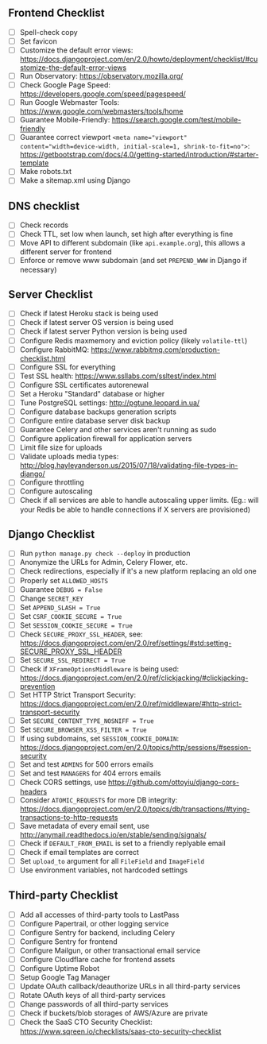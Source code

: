## Frontend Checklist
  * [ ] Spell-check copy
  * [ ] Set favicon
  * [ ] Customize the default error views: https://docs.djangoproject.com/en/2.0/howto/deployment/checklist/#customize-the-default-error-views
  * [ ] Run Observatory: https://observatory.mozilla.org/
  * [ ] Check Google Page Speed: https://developers.google.com/speed/pagespeed/
  * [ ] Run Google Webmaster Tools: https://www.google.com/webmasters/tools/home
  * [ ] Guarantee Mobile-Friendly: https://search.google.com/test/mobile-friendly
  * [ ] Guarantee correct viewport `<meta name="viewport" content="width=device-width, initial-scale=1, shrink-to-fit=no">`: https://getbootstrap.com/docs/4.0/getting-started/introduction/#starter-template
  * [ ] Make robots.txt
  * [ ] Make a sitemap.xml using Django

## DNS checklist
  * [ ] Check records
  * [ ] Check TTL, set low when launch, set high after everything is fine
  * [ ] Move API to different subdomain (like `api.example.org`), this allows a different server for frontend
  * [ ] Enforce or remove www subdomain (and set `PREPEND_WWW` in Django if necessary)

## Server Checklist
  * [ ] Check if latest Heroku stack is being used
  * [ ] Check if latest server OS version is being used
  * [ ] Check if latest server Python version is being used
  * [ ] Configure Redis maxmemory and eviction policy (likely `volatile-ttl`)
  * [ ] Configure RabbitMQ: https://www.rabbitmq.com/production-checklist.html
  * [ ] Configure SSL for everything
  * [ ] Test SSL health: https://www.ssllabs.com/ssltest/index.html
  * [ ] Configure SSL certificates autorenewal
  * [ ] Set a Heroku "Standard" database or higher
  * [ ] Tune PostgreSQL settings: http://pgtune.leopard.in.ua/
  * [ ] Configure database backups generation scripts
  * [ ] Configure entire database server disk backup
  * [ ] Guarantee Celery and other services aren't running as sudo
  * [ ] Configure application firewall for application servers
  * [ ] Limit file size for uploads
  * [ ] Validate uploads media types: http://blog.hayleyanderson.us/2015/07/18/validating-file-types-in-django/
  * [ ] Configure throttling
  * [ ] Configure autoscaling
  * [ ] Check if all services are able to handle autoscaling upper limits. (Eg.: will your Redis be able to handle connections if X servers are provisioned)

## Django Checklist
  * [ ] Run `python manage.py check --deploy` in production
  * [ ] Anonymize the URLs for Admin, Celery Flower, etc.
  * [ ] Check redirections, especially if it's a new platform replacing an old one
  * [ ] Properly set `ALLOWED_HOSTS`
  * [ ] Guarantee `DEBUG = False`
  * [ ] Change `SECRET_KEY`
  * [ ] Set `APPEND_SLASH = True`
  * [ ] Set `CSRF_COOKIE_SECURE = True`
  * [ ] Set `SESSION_COOKIE_SECURE = True`
  * [ ] Check `SECURE_PROXY_SSL_HEADER`, see: https://docs.djangoproject.com/en/2.0/ref/settings/#std:setting-SECURE_PROXY_SSL_HEADER
  * [ ] Set `SECURE_SSL_REDIRECT = True`
  * [ ] Check if `XFrameOptionsMiddleware` is being used: https://docs.djangoproject.com/en/2.0/ref/clickjacking/#clickjacking-prevention
  * [ ] Set HTTP Strict Transport Security: https://docs.djangoproject.com/en/2.0/ref/middleware/#http-strict-transport-security
  * [ ] Set `SECURE_CONTENT_TYPE_NOSNIFF = True`
  * [ ] Set `SECURE_BROWSER_XSS_FILTER = True`
  * [ ] If using subdomains, set `SESSION_COOKIE_DOMAIN`: https://docs.djangoproject.com/en/2.0/topics/http/sessions/#session-security
  * [ ] Set and test `ADMINS` for 500 errors emails
  * [ ] Set and test `MANAGERS` for 404 errors emails
  * [ ] Check CORS settings, use https://github.com/ottoyiu/django-cors-headers
  * [ ] Consider `ATOMIC_REQUESTS` for more DB integrity: https://docs.djangoproject.com/en/2.0/topics/db/transactions/#tying-transactions-to-http-requests
  * [ ] Save metadata of every email sent, use http://anymail.readthedocs.io/en/stable/sending/signals/
  * [ ] Check if `DEFAULT_FROM_EMAIL` is set to a friendly replyable email
  * [ ] Check if email templates are correct
  * [ ] Set `upload_to` argument for all `FileField` and `ImageField`
  * [ ] Use environment variables, not hardcoded settings

## Third-party Checklist
  * [ ] Add all accesses of third-party tools to LastPass
  * [ ] Configure Papertrail, or other logging service
  * [ ] Configure Sentry for backend, including Celery
  * [ ] Configure Sentry for frontend
  * [ ] Configure Mailgun, or other transactional email service
  * [ ] Configure Cloudflare cache for frontend assets
  * [ ] Configure Uptime Robot
  * [ ] Setup Google Tag Manager
  * [ ] Update OAuth callback/deauthorize URLs in all third-party services
  * [ ] Rotate OAuth keys of all third-party services
  * [ ] Change passwords of all third-party services
  * [ ] Check if buckets/blob storages of AWS/Azure are private
  * [ ] Check the SaaS CTO Security Checklist: https://www.sqreen.io/checklists/saas-cto-security-checklist
